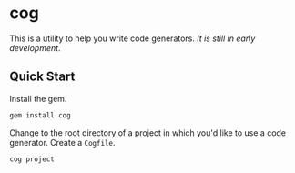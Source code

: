 cog
=====

This is a utility to help you write code generators. _It is still in early development_.

Quick Start
-----------

Install the gem.

```bash
gem install cog
```

Change to the root directory of a project in which you'd like to use a code
generator. Create a `Cogfile`.

```bash
cog project
```
